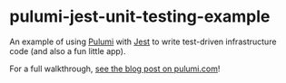 # pulumi-jest-unit-testing-example

An example of using [Pulumi](https://pulumi.com/) with [Jest](https://jestjs.io/) to write test-driven infrastructure code (and also a fun little app).

For a full walkthrough, [see the blog post on pulumi.com](https://www.pulumi.com/blog/testing-pulumi-programs-with-jest/)!
